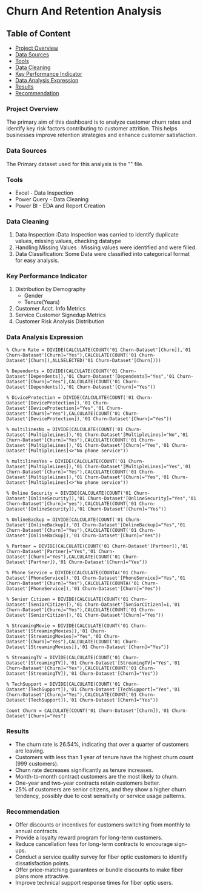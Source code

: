 # Churn And Retention Analysis

## Table of Content
- [Project Overview](#project-overview)
- [Data Sources](#data-sources)
- [Tools](#tools)
- [Data Cleaning](#data-cleaning)
- [Key Performance Indicator](#key-performance-indicator)
- [Data Analysis Expression](#data-analysis-expression)
- [Results](#results)
- [Recommendation](#recommendation)


### Project Overview
The primary aim of this dashboard is to analyze customer churn rates and identify key risk factors contributing to customer attrition. This helps businesses improve retention strategies and enhance customer satisfaction.

### Data Sources
The Primary dataset used for this analysis is the "" file.

### Tools
- Excel - Data Inspection
- Power Query - Data Cleaning 
- Power BI - EDA and Report Creation

### Data Cleaning
1. Data Inspection :Data Inspection was carried to identify duplicate values, missing values, checking datatype  
2. Handling Missing Values : Missing values were identified and were filled. 
3. Data Classification: Some Data were classified into categorical format for easy analysis.

### Key Performance Indicator
1. Distribution by Demography
   - Gender
   - Tenure(Years)
2. Customer Acct. Info Metrics
3. Service Customer Signedup Metrics
4. Customer Risk Analysis Distribution

### Data Analysis Expression

``` DAX
% Churn Rate = DIVIDE(CALCULATE(COUNT('01 Churn-Dataset'[Churn]),'01 Churn-Dataset'[Churn]="Yes"),CALCULATE(COUNT('01 Churn-Dataset'[Churn]),ALLSELECTED('01 Churn-Dataset'[Churn])))

% Dependents = DIVIDE(CALCULATE(COUNT('01 Churn-Dataset'[Dependents]),'01 Churn-Dataset'[Dependents]="Yes",'01 Churn-Dataset'[Churn]="Yes"),CALCULATE(COUNT('01 Churn-Dataset'[Dependents]),'01 Churn-Dataset'[Churn]="Yes"))

% DiviceProtection = DIVIDE(CALCULATE(COUNT('01 Churn-Dataset'[DeviceProtection]),'01 Churn-Dataset'[DeviceProtection]="Yes",'01 Churn-Dataset'[Churn]="Yes"),CALCULATE(COUNT('01 Churn-Dataset'[DeviceProtection]),'01 Churn-Dataset'[Churn]="Yes"))

% multilinesNo = DIVIDE(CALCULATE(COUNT('01 Churn-Dataset'[MultipleLines]),'01 Churn-Dataset'[MultipleLines]="No",'01 Churn-Dataset'[Churn]="Yes"),CALCULATE(COUNT('01 Churn-Dataset'[MultipleLines]),'01 Churn-Dataset'[Churn]="Yes",'01 Churn-Dataset'[MultipleLines]<>"No phone service"))

% multilinesYes = DIVIDE(CALCULATE(COUNT('01 Churn-Dataset'[MultipleLines]),'01 Churn-Dataset'[MultipleLines]="Yes",'01 Churn-Dataset'[Churn]="Yes"),CALCULATE(COUNT('01 Churn-Dataset'[MultipleLines]),'01 Churn-Dataset'[Churn]="Yes",'01 Churn-Dataset'[MultipleLines]<>"No phone service"))

% Online Security = DIVIDE(CALCULATE(COUNT('01 Churn-Dataset'[OnlineSecurity]),'01 Churn-Dataset'[OnlineSecurity]="Yes",'01 Churn-Dataset'[Churn]="yes"),CALCULATE(COUNT('01 Churn-Dataset'[OnlineSecurity]),'01 Churn-Dataset'[Churn]="Yes"))

% OnlineBackup = DIVIDE(CALCULATE(COUNT('01 Churn-Dataset'[OnlineBackup]),'01 Churn-Dataset'[OnlineBackup]="Yes",'01 Churn-Dataset'[Churn]="Yes"),CALCULATE(COUNT('01 Churn-Dataset'[OnlineBackup]),'01 Churn-Dataset'[Churn]="Yes"))

% Partner = DIVIDE(CALCULATE(COUNT('01 Churn-Dataset'[Partner]),'01 Churn-Dataset'[Partner]="Yes",'01 Churn-Dataset'[Churn]="Yes"),CALCULATE(COUNT('01 Churn-Dataset'[Partner]),'01 Churn-Dataset'[Churn]="Yes"))

% Phone Service = DIVIDE(CALCULATE(COUNTA('01 Churn-Dataset'[PhoneService]),'01 Churn-Dataset'[PhoneService]="Yes",'01 Churn-Dataset'[Churn]="Yes"),CALCULATE(COUNTA('01 Churn-Dataset'[PhoneService]),'01 Churn-Dataset'[Churn]="Yes"))

% Senior Citizen = DIVIDE(CALCULATE(COUNT('01 Churn-Dataset'[SeniorCitizen]),'01 Churn-Dataset'[SeniorCitizen]=1,'01 Churn-Dataset'[Churn]="Yes"),CALCULATE(COUNT('01 Churn-Dataset'[SeniorCitizen]),'01 Churn-Dataset'[Churn]="Yes"))

% StreamingMovie = DIVIDE(CALCULATE(COUNT('01 Churn-Dataset'[StreamingMovies]),'01 Churn-Dataset'[StreamingMovies]="Yes",'01 Churn-Dataset'[Churn]="Yes"),CALCULATE(COUNT('01 Churn-Dataset'[StreamingMovies]),'01 Churn-Dataset'[Churn]="Yes"))

% StreamingTV = DIVIDE(CALCULATE(COUNT('01 Churn-Dataset'[StreamingTV]),'01 Churn-Dataset'[StreamingTV]="Yes",'01 Churn-Dataset'[Churn]="Yes"),CALCULATE(COUNT('01 Churn-Dataset'[StreamingTV]),'01 Churn-Dataset'[Churn]="Yes"))

% TechSupport = DIVIDE(CALCULATE(COUNT('01 Churn-Dataset'[TechSupport]),'01 Churn-Dataset'[TechSupport]="Yes",'01 Churn-Dataset'[Churn]="Yes"),CALCULATE(COUNT('01 Churn-Dataset'[TechSupport]),'01 Churn-Dataset'[Churn]="Yes"))

Count Churn = CALCULATE(COUNT('01 Churn-Dataset'[Churn]),'01 Churn-Dataset'[Churn]="Yes")
```

### Results
- The churn rate is 26.54%, indicating that over a quarter of customers are leaving.
- Customers with less than 1 year of tenure have the highest churn count (999 customers).
- Churn rate decreases significantly as tenure increases.
- Month-to-month contract customers are the most likely to churn.
- One-year and two-year contracts retain customers better.
- 25% of customers are senior citizens, and they show a higher churn tendency, possibly due to cost sensitivity or service usage patterns.

### Recommendation
- Offer discounts or incentives for customers switching from monthly to annual contracts.
- Provide a loyalty reward program for long-term customers.
- Reduce cancellation fees for long-term contracts to encourage sign-ups.
- Conduct a service quality survey for fiber optic customers to identify dissatisfaction points.
- Offer price-matching guarantees or bundle discounts to make fiber plans more attractive.
- Improve technical support response times for fiber optic users.

